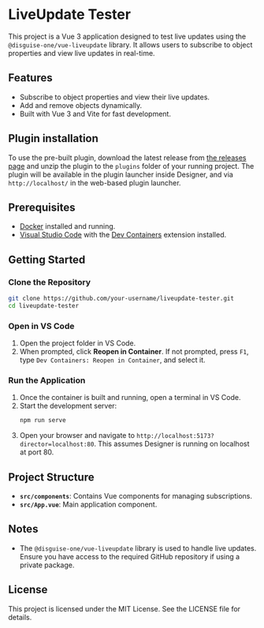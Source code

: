 # LiveUpdate Tester

This project is a Vue 3 application designed to test live updates using the `@disguise-one/vue-liveupdate` library. It allows users to subscribe to object properties and view live updates in real-time.

## Features

- Subscribe to object properties and view their live updates.
- Add and remove objects dynamically.
- Built with Vue 3 and Vite for fast development.

## Plugin installation

To use the pre-built plugin, download the latest release from [the releases page](https://github.com/disguise-one/Designer_Plugin-Live_Update/releases) and unzip the plugin to the `plugins` folder of your running project. The plugin will be available in the plugin launcher inside Designer, and via `http://localhost/` in the web-based plugin launcher.

## Prerequisites

- [Docker](https://www.docker.com/) installed and running.
- [Visual Studio Code](https://code.visualstudio.com/) with the [Dev Containers](https://marketplace.visualstudio.com/items?itemName=ms-vscode-remote.remote-containers) extension installed.

## Getting Started

### Clone the Repository

```bash
git clone https://github.com/your-username/liveupdate-tester.git
cd liveupdate-tester
```

### Open in VS Code

1. Open the project folder in VS Code.
2. When prompted, click **Reopen in Container**. If not prompted, press `F1`, type `Dev Containers: Reopen in Container`, and select it.

### Run the Application

1. Once the container is built and running, open a terminal in VS Code.
2. Start the development server:
   ```bash
   npm run serve
   ```
3. Open your browser and navigate to `http://localhost:5173?director=localhost:80`. This assumes Designer is running on localhost at port 80.

## Project Structure

- **`src/components`**: Contains Vue components for managing subscriptions.
- **`src/App.vue`**: Main application component.

## Notes

- The `@disguise-one/vue-liveupdate` library is used to handle live updates. Ensure you have access to the required GitHub repository if using a private package.

## License

This project is licensed under the MIT License. See the LICENSE file for details.
